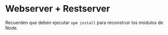 # Webserver + Restserver

Recuerden que deben ejecutar ```npm install``` para reconstruir los
módulos de Node.
